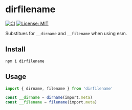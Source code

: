 # dirfilename

[![CI](https://github.com/keidrun/where-are-we/actions/workflows/publish.yml/badge.svg)](https://github.com/keidrun/where-are-we/actions/workflows/publish.yml) [![License: MIT](https://img.shields.io/badge/License-MIT-yellow.svg)](https://opensource.org/licenses/MIT)

Substitues for `__dirname` and `__filename` when using esm.

## Install

```shell
npm i dirfilename
```

## Usage

```typescript
import { dirname, filename } from 'dirfilename'

const __dirname = dirname(import.meta)
const __filename = filename(import.meta)
```
